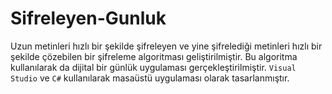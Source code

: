 # Sifreleyen-Gunluk
Uzun metinleri hızlı bir şekilde şifreleyen ve yine şifrelediği metinleri hızlı bir şekilde çözebilen bir şifreleme algoritması geliştirilmiştir. Bu algoritma kullanılarak da dijital bir günlük uygulaması gerçekleştirilmiştir.
`Visual Studio` ve `C#` kullanılarak masaüstü uygulaması olarak tasarlanmıştır.
